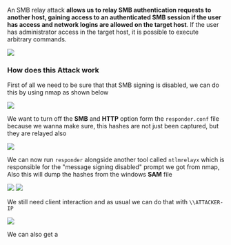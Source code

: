 An SMB relay attack **allows us to relay SMB authentication requests to another host, gaining access to an authenticated SMB session if the user has access and network logins are allowed on the target host**. If the user has administrator access in the target host, it is possible to execute arbitrary commands.

![](https://i.imgur.com/uxIHt98.png)

### How does this Attack work

First of all we need to be sure that that SMB signing is disabled, we can do this by using nmap as shown below

![](https://i.imgur.com/OjIsj29.png)

We want to turn off the **SMB** and **HTTP** option form the `responder.conf` file because we wanna make sure, this hashes are not just been captured, but they are relayed also

![](https://i.imgur.com/V6D6sNt.png)

We can now run `responder` alongside another tool called `ntlmrelayx` which is responsible for the "message signing disabled" prompt we got from nmap, Also this will dump the hashes from the windows **SAM** file

![](https://i.imgur.com/YXuUKHP.png)
![](https://i.imgur.com/gQakMYk.png)

We still need client interaction and as usual we can do that with `\\ATTACKER-IP`

![](https://i.imgur.com/7V1Ux4X.png)

We can also get a 